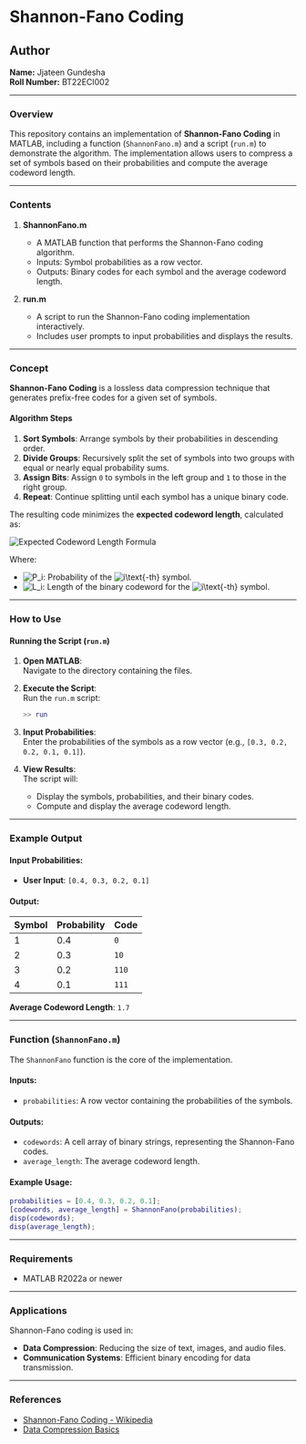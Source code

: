 # Shannon-Fano Coding  

## Author  
**Name:** Jjateen Gundesha  
**Roll Number:** BT22ECI002  

---

### Overview  
This repository contains an implementation of **Shannon-Fano Coding** in MATLAB, including a function (`ShannonFano.m`) and a script (`run.m`) to demonstrate the algorithm. The implementation allows users to compress a set of symbols based on their probabilities and compute the average codeword length.  

---

### Contents  
1. **ShannonFano.m**  
   - A MATLAB function that performs the Shannon-Fano coding algorithm.  
   - Inputs: Symbol probabilities as a row vector.  
   - Outputs: Binary codes for each symbol and the average codeword length.  

2. **run.m**  
   - A script to run the Shannon-Fano coding implementation interactively.  
   - Includes user prompts to input probabilities and displays the results.  

---

### Concept  
**Shannon-Fano Coding** is a lossless data compression technique that generates prefix-free codes for a given set of symbols.  

#### Algorithm Steps  
1. **Sort Symbols**: Arrange symbols by their probabilities in descending order.  
2. **Divide Groups**: Recursively split the set of symbols into two groups with equal or nearly equal probability sums.  
3. **Assign Bits**: Assign `0` to symbols in the left group and `1` to those in the right group.  
4. **Repeat**: Continue splitting until each symbol has a unique binary code.  

The resulting code minimizes the **expected codeword length**, calculated as:  

![Expected Codeword Length Formula](https://latex.codecogs.com/png.image?\dpi{120}\color{White}L_{\text{avg}}%20=%20\sum_{i=1}^{N}%20P_i%20\cdot%20L_i)  

Where:  
- ![P_i](https://latex.codecogs.com/png.image?\dpi{120}\color{White}P_i): Probability of the ![i\text{-th}](https://latex.codecogs.com/png.image?\dpi{120}\color{White}i\text{-th}) symbol.  
- ![L_i](https://latex.codecogs.com/png.image?\dpi{120}\color{White}L_i): Length of the binary codeword for the ![i\text{-th}](https://latex.codecogs.com/png.image?\dpi{120}\color{White}i\text{-th}) symbol.  

---

### How to Use  

#### Running the Script (`run.m`)  
1. **Open MATLAB**:  
   Navigate to the directory containing the files.  

2. **Execute the Script**:  
   Run the `run.m` script:  
   ```matlab
   >> run
   ```  

3. **Input Probabilities**:  
   Enter the probabilities of the symbols as a row vector (e.g., `[0.3, 0.2, 0.2, 0.1, 0.1]`).  

4. **View Results**:  
   The script will:  
   - Display the symbols, probabilities, and their binary codes.  
   - Compute and display the average codeword length.  

---

### Example Output  

#### Input Probabilities:  
- **User Input**: `[0.4, 0.3, 0.2, 0.1]`  

#### Output:  
| Symbol | Probability | Code  |  
|--------|-------------|-------|  
| 1      | 0.4         | `0`   |  
| 2      | 0.3         | `10`  |  
| 3      | 0.2         | `110` |  
| 4      | 0.1         | `111` |  

**Average Codeword Length**: `1.7`  

---

### Function (`ShannonFano.m`)  

The `ShannonFano` function is the core of the implementation.  

#### Inputs:  
- `probabilities`: A row vector containing the probabilities of the symbols.  

#### Outputs:  
- `codewords`: A cell array of binary strings, representing the Shannon-Fano codes.  
- `average_length`: The average codeword length.  

#### Example Usage:  
```matlab
probabilities = [0.4, 0.3, 0.2, 0.1];  
[codewords, average_length] = ShannonFano(probabilities);  
disp(codewords);  
disp(average_length);  
```  

---

### Requirements  
- MATLAB R2022a or newer  

---

### Applications  
Shannon-Fano coding is used in:  
- **Data Compression**: Reducing the size of text, images, and audio files.  
- **Communication Systems**: Efficient binary encoding for data transmission.  

---

### References  
- [Shannon-Fano Coding - Wikipedia](https://en.wikipedia.org/wiki/Shannon%E2%80%93Fano_coding)  
- [Data Compression Basics](https://www.data-compression.com/)  
